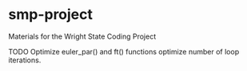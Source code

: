 # smp-project
Materials for the Wright State Coding Project

TODO
Optimize euler_par() and ft() functions
optimize number of loop iterations.
